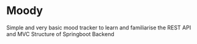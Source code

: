 # Moody 
Simple and very basic mood tracker to learn and familiarise the REST API and MVC Structure of Springboot Backend 
